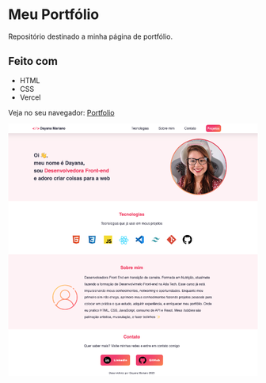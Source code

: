 # Meu Portfólio
Repositório destinado a minha página de portfólio.

## Feito com
- HTML
- CSS
- Vercel

Veja no seu navegador: [Portfolio](https://portfolio-dayana.vercel.app/)

![Preview](imagens/preview.png)
